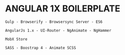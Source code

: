 # ANGULAR 1X BOILERPLATE

    Gulp - Browserify - Browsersync Server - ES6
     
    AngularJs 1.x - UI-Router - NgAnimate - NgHammer
    
    MobX Store
     
    SASS - Boostrap 4 - Animate SCSS
 
  
